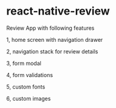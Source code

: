 # react-native-review

Review App with following features

1, home screen with navigation drawer

2, navigation stack for review details

3, form modal

4, form validations

5, custom fonts

6, custom images
